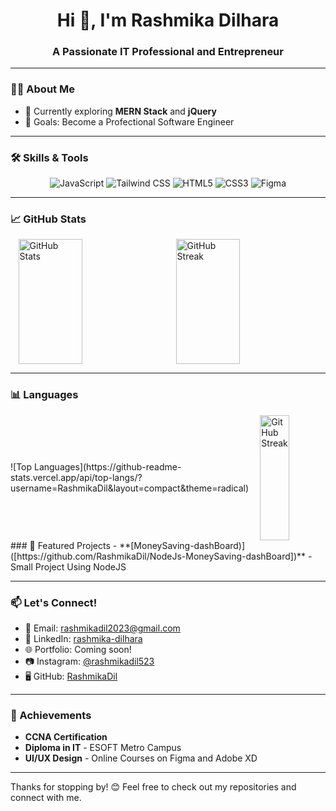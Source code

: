 <h1 align="center">Hi 👋, I'm Rashmika Dilhara</h1>
<h3 align="center">A Passionate IT Professional and Entrepreneur</h3>

---

### 👨‍💻 About Me  
- 🌱 Currently exploring **MERN Stack** and **jQuery**  
- 🎯 Goals: Become a Profectional Software Engineer


---
 
### 🛠 Skills & Tools  
<div align="center">
  <img src="https://img.shields.io/badge/JavaScript-323330?style=for-the-badge&logo=javascript&logoColor=F7DF1E" alt="JavaScript"/>
  <img src="https://img.shields.io/badge/TailwindCSS-06B6D4?style=for-the-badge&logo=tailwindcss&logoColor=white" alt="Tailwind CSS"/>
  <img src="https://img.shields.io/badge/HTML5-E34F26?style=for-the-badge&logo=html5&logoColor=white" alt="HTML5"/>
  <img src="https://img.shields.io/badge/CSS3-1572B6?style=for-the-badge&logo=css3&logoColor=white" alt="CSS3"/>
  <img src="https://img.shields.io/badge/Figma-F24E1E?style=for-the-badge&logo=figma&logoColor=white" alt="Figma"/>
</div>

---

### 📈 GitHub Stats  
<div style="display: flex; justify-content: space-around; align-items: center;">
  <img src="https://github-readme-stats.vercel.app/api?username=RashmikaDil&show_icons=true&theme=radical" alt="GitHub Stats" width="45%" height="200px"/>
 <img src="https://github-readme-streak-stats.herokuapp.com/?user=RashmikaDil&theme=radical" alt="GitHub Streak" width="45%" height="200px"/>
</div>

---
### 📊 Languages
<div style="display: flex; justify-content: space-around; align-items: center;">
![Top Languages](https://github-readme-stats.vercel.app/api/top-langs/?username=RashmikaDil&layout=compact&theme=radical)
  <img src="https://github-readme-streak-stats.herokuapp.com/?user=RashmikaDil&theme=radical" alt="GitHub Streak" width="45%" height="200px"/>
</div>
### 🚀 Featured Projects  
- **[MoneySaving-dashBoard)]([https://github.com/RashmikaDil/NodeJs-MoneySaving-dashBoard])** - Small Project Using NodeJS


---

### 📫 Let's Connect!  
- 📧 Email: [rashmikadil2023@gmail.com](mailto:rashmikadil2023@gmail.com)  
- 💼 LinkedIn: [rashmika-dilhara](https://www.linkedin.com/in/rashmika-dilhara-47a7102aa/)  
- 🌐 Portfolio: Coming soon!  
- 📷 Instagram: [@rashmikadil523](https://www.instagram.com/rashmikadil523/)  
- 🖥 GitHub: [RashmikaDil](https://github.com/RashmikaDil)  

---

### 🏅 Achievements  
- **CCNA Certification**  
- **Diploma in IT** - ESOFT Metro Campus  
- **UI/UX Design** - Online Courses on Figma and Adobe XD  

---

Thanks for stopping by! 😊 Feel free to check out my repositories and connect with me.  
